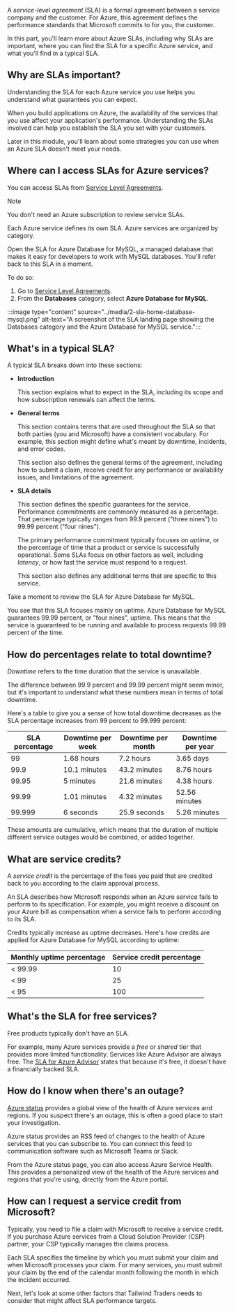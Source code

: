 A *service-level agreement* (SLA) is a formal agreement between a service company and the customer. For Azure, this agreement defines the performance standards that Microsoft commits to for you, the customer.

In this part, you'll learn more about Azure SLAs, including why SLAs are important, where you can find the SLA for a specific Azure service, and what you'll find in a typical SLA.

## Why are SLAs important?

Understanding the SLA for each Azure service you use helps you understand what guarantees you can expect.

When you build applications on Azure, the availability of the services that you use affect your application's performance. Understanding the SLAs involved can help you establish the SLA you set with your customers.

Later in this module, you'll learn about some strategies you can use when an Azure SLA doesn't meet your needs.

## Where can I access SLAs for Azure services?

You can access SLAs from [Service Level Agreements](https://azure.microsoft.com/support/legal/sla/?azure-portal=true).

> [!NOTE]
> You don't need an Azure subscription to review service SLAs.

Each Azure service defines its own SLA. Azure services are organized by category.

Open the SLA for Azure Database for MySQL, a managed database that makes it easy for developers to work with MySQL databases. You'll refer back to this SLA in a moment.

To do so:

1. Go to [Service Level Agreements](https://azure.microsoft.com/support/legal/sla/?azure-portal=true).
1. From the **Databases** category, select **Azure Database for MySQL**.

:::image type="content" source="../media/2-sla-home-database-mysql.png" alt-text="A screenshot of the SLA landing page showing the Databases category and the Azure Database for MySQL service.":::

## What's in a typical SLA?

A typical SLA breaks down into these sections:

* **Introduction**

    This section explains what to expect in the SLA, including its scope and how subscription renewals can affect the terms.
* **General terms**

    This section contains terms that are used throughout the SLA so that both parties (you and Microsoft) have a consistent vocabulary. For example, this section might define what's meant by downtime, incidents, and error codes.

    This section also defines the general terms of the agreement, including how to submit a claim, receive credit for any performance or availability issues, and limitations of the agreement.
* **SLA details**

    This section defines the specific guarantees for the service. Performance commitments are commonly measured as a percentage. That percentage typically ranges from 99.9 percent ("three nines") to 99.99 percent ("four nines").

    The primary performance commitment typically focuses on *uptime*, or the percentage of time that a product or service is successfully operational. Some SLAs focus on other factors as well, including *latency*, or how fast the service must respond to a request.

    This section also defines any additional terms that are specific to this service.

Take a moment to review the SLA for Azure Database for MySQL.

You see that this SLA focuses mainly on uptime. Azure Database for MySQL guarantees 99.99 percent, or "four nines", uptime. This means that the service is guaranteed to be running and available to process requests 99.99 percent of the time.

## How do percentages relate to total downtime?

*Downtime* refers to the time duration that the service is unavailable.

The difference between 99.9 percent and 99.99 percent might seem minor, but it's important to understand what these numbers mean in terms of total downtime.

Here's a table to give you a sense of how total downtime decreases as the SLA percentage increases from 99 percent to 99.999 percent:

| SLA percentage | Downtime per week | Downtime per month | Downtime per year |
| --- | --- | --- | --- |
| 99 |1.68 hours |7.2 hours |3.65 days |
| 99.9 |10.1 minutes |43.2 minutes |8.76 hours |
| 99.95 |5 minutes |21.6 minutes |4.38 hours |
| 99.99 |1.01 minutes |4.32 minutes |52.56 minutes |
| 99.999 |6 seconds |25.9 seconds |5.26 minutes |

These amounts are cumulative, which means that the duration of multiple different service outages would be combined, or added together.

## What are service credits?

A *service credit* is the percentage of the fees you paid that are credited back to you according to the claim approval process.

An SLA describes how Microsoft responds when an Azure service fails to perform to its specification. For example, you might receive a discount on your Azure bill as compensation when a service fails to perform according to its SLA.

Credits typically increase as uptime decreases. Here's how credits are applied for Azure Database for MySQL according to uptime:

| Monthly uptime percentage | Service credit percentage |
| --- | --- |
| < 99.99 | 10 |
| < 99 | 25 |
| < 95 | 100 |

## What's the SLA for free services?

Free products typically don't have an SLA.

For example, many Azure services provide a *free* or *shared* tier that provides more limited functionality. Services like Azure Advisor are always free. The [SLA for Azure Advisor](https://azure.microsoft.com/support/legal/sla/advisor/?azure-portal=true) states that because it's free, it doesn't have a financially backed SLA.

## How do I know when there's an outage?

[Azure status](https://status.azure.com/status?azure-portal=true) provides a global view of the health of Azure services and regions. If you suspect there's an outage, this is often a good place to start your investigation.

Azure status provides an RSS feed of changes to the health of Azure services that you can subscribe to. You can connect this feed to communication software such as Microsoft Teams or Slack.

From the Azure status page, you can also access Azure Service Health. This provides a personalized view of the health of the Azure services and regions that you're using, directly from the Azure portal.

## How can I request a service credit from Microsoft?

Typically, you need to file a claim with Microsoft to receive a service credit. If you purchase Azure services from a Cloud Solution Provider (CSP) partner, your CSP typically manages the claims process.

Each SLA specifies the timeline by which you must submit your claim and when Microsoft processes your claim. For many services, you must submit your claim by the end of the calendar month following the month in which the incident occurred.

Next, let's look at some other factors that Tailwind Traders needs to consider that might affect SLA performance targets.
